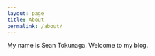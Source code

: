 ```yaml
---
layout: page
title: About
permalink: /about/
---
```


My name is Sean Tokunaga. Welcome to my blog.
